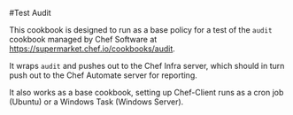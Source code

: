 #Test Audit

This cookbook is designed to run as a base policy for a test of the `audit` cookbook managed by Chef Software at https://supermarket.chef.io/cookbooks/audit.

It wraps `audit` and pushes out to the Chef Infra server, which should in turn push out to the Chef Automate server for reporting.

It also works as a base cookbook, setting up Chef-Client runs as a cron job (Ubuntu) or a Windows Task (Windows Server).
